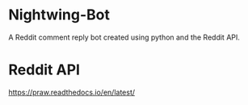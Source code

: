 # Nightwing-Bot
A Reddit comment reply bot created using python and the Reddit API.

# Reddit API
https://praw.readthedocs.io/en/latest/
